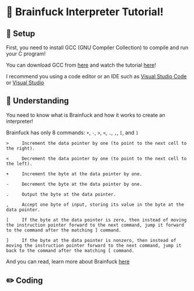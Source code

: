 # 🤯 Brainfuck Interpreter Tutorial!

## 🔨 Setup

First, you need to install GCC (GNU Compiler Collection) to compile and run your C program!

You can download GCC from [here](https://osdn.net/projects/mingw/releases/) and watch the tutorial [here](https://youtu.be/8CNRX1Bk5sY)!

I recommend you using a code editor or an IDE such as [Visual Studio Code](https://code.visualstudio.com/) or [Visual Studio](https://visualstudio.microsoft.com/)

## 🧠 Understanding

You need to know what is Brainfuck and how it works to create an interpreter!

Brainfuck has only 8 commands: `+`, `-`, `>`, `<`, `.`, `,`, `[`, and `]`

```
>	  Increment the data pointer by one (to point to the next cell to the right).

<	  Decrement the data pointer by one (to point to the next cell to the left).

+	  Increment the byte at the data pointer by one.

-	  Decrement the byte at the data pointer by one.

.	  Output the byte at the data pointer.

,	  Accept one byte of input, storing its value in the byte at the data pointer.

[	  If the byte at the data pointer is zero, then instead of moving the instruction pointer forward to the next command, jump it forward to the command after the matching ] command.

]	  If the byte at the data pointer is nonzero, then instead of moving the instruction pointer forward to the next command, jump it back to the command after the matching [ command.
```

And you can read, learn more about Brainfuck [here](https://en.wikipedia.org/wiki/Brainfuck)

## ✏️ Coding
